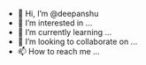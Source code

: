 - 👋 Hi, I’m @deepanshu
- 👀 I’m interested in ...
- 🌱 I’m currently learning ...
- 💞️ I’m looking to collaborate on ...
- 📫 How to reach me ...

<!---
deepanshu-fractal/deepanshu-fractal is a ✨ special ✨ repository because its `README.md` (this file) appears on your GitHub profile.
You can click the Preview link to take a look at your changes.
--->
